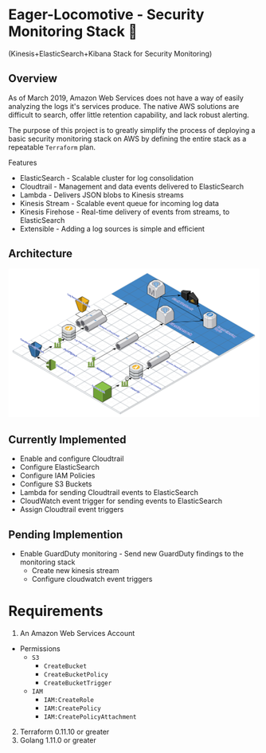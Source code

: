 # Eager-Locomotive - Security Monitoring Stack 🚂
(Kinesis+ElasticSearch+Kibana Stack for Security Monitoring)

## Overview

  As of March 2019, Amazon Web Services does not have a way of easily analyzing the logs it's services produce. The native AWS solutions are difficult to search, offer little retention capability, and lack robust alerting.

  The purpose of this project is to greatly simplify the process of deploying a basic security monitoring stack on AWS by defining the entire stack as a repeatable `Terraform` plan.

Features

* ElasticSearch - Scalable cluster for log consolidation
* Cloudtrail - Management and data events delivered to ElasticSearch
* Lambda - Delivers JSON blobs to Kinesis streams
* Kinesis Stream - Scalable event queue for incoming log data
* Kinesis Firehose - Real-time delivery of events from streams, to ElasticSearch
* Extensible - Adding a log sources is simple and efficient


## Architecture 

<img src ="./Images/Eager_Locomotive.svg">

## Currently Implemented
* Enable and configure Cloudtrail
* Configure ElasticSearch
* Configure IAM Policies
* Configure S3 Buckets
* Lambda for sending Cloudtrail events to ElasticSearch
* CloudWatch event trigger for sending events to ElasticSearch
* Assign Cloudtrail event triggers


## Pending Implemention

* Enable GuardDuty monitoring - Send new GuardDuty findings to the monitoring stack
  * Create new kinesis stream 
  * Configure cloudwatch event triggers
  
# Requirements

1. An Amazon Web Services Account
* Permissions
  * `S3`
    * `CreateBucket`
    * `CreateBucketPolicy`
    * `CreateBucketTrigger`
  * `IAM`
    * `IAM:CreateRole`
    * `IAM:CreatePolicy`
    * `IAM:CreatePolicyAttachment`

2. Terraform 0.11.10 or greater
3. Golang 1.11.0 or greater

